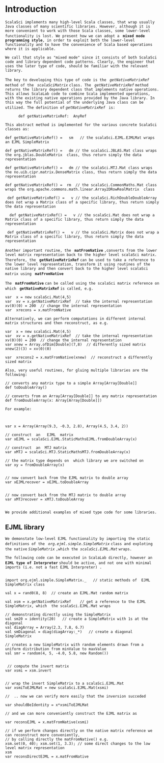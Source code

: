 # Introduction #

`ScalaSci implements many high-level Scala classes, that wrap usually Java classes of many scientific libraries. However, although it is more convenient to work with those Scala classes, some lower-level functionality is lost. We present how we can adopt a ` **`mixed mode programming style`**`, in order to exploit both the lower-level functionality and to have the convenience of Scala based operations where it is applicable. `

`We call that style as "mixed mode" since it consists of both ScalaSci code and library dependent code patterns. Clearly, the engineer that uses the later type of code, should be familiar with the relevant library. `

`The key to developing this type of code is the ` _`getNativeMatrixRef`_ `method of the ` _`scalaSciMatrix`_ `class. The ` _`getNativeMatrixRef`_ `method returns the library dependent class that implements native operations.  This allows ScalaLab code to combine Scala implemented operations, with the existing native operations provided by the Java library. In this way the full potential of the underlying Java class can be utilized. The definition of` _`getNativeMatrixRef`_ ` is:`

```
      def getNativeMatrixRef:  AnyRef   
```

`This abstract method is implemented for the various concrete ScalaSci classes as: `
```
def getNativeMatrixRef() =   sm   // the scalaSci.EJML.EJMLMat wraps an EJML SimpleMatrix

def getNativeMatrixRef() =   dm // the scalaSci.JBLAS.Mat class wraps the org.jblas.DoubleMatrix  class, thus return simply the data representation

def getNativeMatrixRef() =   dm // the scalaSci.MTJ.Mat class wraps the no.uib.cipr.matrix.DenseMatrix class, thus return simply the data representation

def getNativeMatrixRef() =  rm  // the scalaSci.CommonMaths.Mat class wraps the org.apache.commons.math.linear.Array2DRowRealMatrix  class
  
 def getNativeMatrixRef() =   v // the scalaSci.RichDoubleDoubleArray does not wrap a Matrix class of a specific library, thus return simply the data representation

  def getNativeMatrixRef() =   v // the scalaSci.Mat does not wrap a Matrix class of a specific library, thus return simply the data representation

 def getNativeMatrixRef() =   v // the scalaSci.Matrix does not wrap a Matrix class of a specific library, thus return simply the data representation
```

`Another important routine, the ` **`matFromNative`** `,converts from the lower level matrix representation back to the higher level scalaSci matrix. Therefore, the ` **`getNativeMatrixRef`** `can be used to take a reference to the lower level representation, transform it using routines of the native library and then convert back to the higher level scalaSci matrix using ` **`matFromNative`**

`The ` **`matFromNative`** `can be called using the scalaSci matrix reference on which ` **`getNativeMatrixRef`** `is called, e.g.`
```
var  x = new scalaSci.Mat(4,5)  
var  xv = x.getNativeMatrixRef  // take the internal representation
xv(0)(0) = 200  // change the internal representation
var  xrecons = x.matFromNative  
```

`Alternatively, we can perform computations in different internal matrix structures and then reconstruct, as e.g. `
```
var  x = new scalaSci.Mat(4,5)  
var  xv = x.getNativeMatrixRef  // take the internal representation
xv(0)(0) = 200  // change the internal representation
var xnew = Array.ofDim[Double](7,8)  // differently sized matrix
xnew(2)(3) = xv(0)(0)

var  xrecons2 = x.matFromNative(xnew)  // reconstruct a differently sized matrix  

```

`Also, very useful routines, for gluing multiple libraries are the following:`

```
// converts any matrix type to a simple Array[Array[Double]]
def toDoubleArray()

// converts from an Array[Array[Double]] to any matrix representation
def fromDoubleArray(x: Array[Array[Double]])
```

`For example: `

```


var x = Array(Array(9.3, -0.3, 2.8), Array(4.5, 3.4, 2))

// construct  an   EJML  matrix
var xEJML = scalaSci.EJML.StaticMathsEJML.fromDoubleArray(x)

// construct  an  MTJ matrix
var xMTJ = scalaSci.MTJ.StaticMathsMTJ.fromDoubleArray(x)

// the matrix type depends on  which library we are switched on
var xy = fromDoubleArray(x)


// now convert back from the EJML matrix to double array
var xEJMLrecover = xEJML.toDoubleArray


// now convert back from the MTJ matrix to double array
var xMTJrecover = xMTJ.toDoubleArray


```


`We provide additional examples of mixed type code for some libraries. `

## EJML library ##

`We demonstate low-level EJML functionality by importing the static definitions of the ` _`org.ejml.simple.SimpleMatrix`_ `class and exploting the native` _`SimpleMatrix`_ `,which the `_`scalaSci.EJML.Mat`_ `wraps. `

`The following code can be executed in ScalaLab directly, however an ` **`EJML type of Interpreter`** `should be active, and not one with minimal imports (i.e. not a fast EJML Interpreter) . `

```

import org.ejml.simple.SimpleMatrix._   // static methods of  EJML SimpleMatrix class 

val x = rand0(8, 8)  // create an EJML.Mat random matrix

val xsm = x.getNativeMatrixRef    // get a reference to the EJML SimpleMatrix, which  the scalaSci.EJML.Mat wraps

// demonstrating directly using the SimpleMatrix
val sm20 = identity(20)   // create a SimpleMatrix with 1s at the diagonal
val diagArray = Array(2.3, 7.8, 6.7)
val smDiagonal = diag(diagArray:_*)   // create a diagonal SimpleMatrix

// creates a new SimpleMatrix with random elements drawn from a uniform distribution from minValue to maxValue
val smr = random(4, 5, -4.0, 5.8, new Random())


 // compute the invert matrix
var xsmi = xsm.invert


// wrap the invert SimpleMatrix to a scalaSci.EJML.Mat
var xsmiToEJMLMat = new scalaSci.EJML.Mat(xsmi)

//  .. now we can verify more easily that the inversion succeded

var shouldBeIdentity = x*xsmiToEJMLMat

// and we can more conveniently construct the EJML matrix as

var reconsEJML = x.matFromNative(xsmi)

// if we perform changes directly on the native matrix reference we can reconstruct more conveniently, 
// by calling directly the matFromNative() e.g.
xsm.set(0, 40); xsm.set(1, 3.3); // some direct changes to the low level matrix representation
xsm 
var reconsDirectEJML = x.matFromNative


```